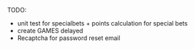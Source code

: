 TODO: 
* unit test for specialbets + points calculation for special bets
* create GAMES delayed
* Recaptcha for password reset email



